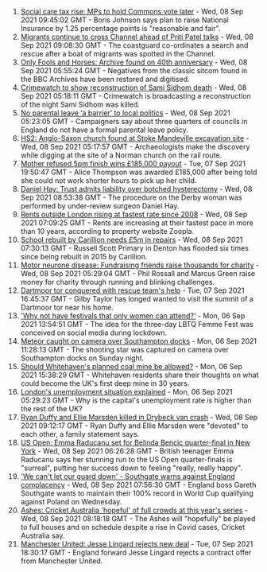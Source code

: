 1. [Social care tax rise: MPs to hold Commons vote later](https://www.bbc.co.uk/news/uk-politics-58483036?at_medium=RSS&at_campaign=KARANGA) - Wed, 08 Sep 2021 09:45:02 GMT - Boris Johnson says plan to raise National Insurance by 1.25 percentage points is "reasonable and fair".
2. [Migrants continue to cross Channel ahead of Priti Patel talks](https://www.bbc.co.uk/news/uk-england-kent-58484976?at_medium=RSS&at_campaign=KARANGA) - Wed, 08 Sep 2021 09:08:30 GMT - The coastguard co-ordinates a search and rescue after a boat of migrants was spotted in the Channel.
3. [Only Fools and Horses: Archive found on 40th anniversary](https://www.bbc.co.uk/news/uk-england-58419852?at_medium=RSS&at_campaign=KARANGA) - Wed, 08 Sep 2021 05:55:24 GMT - Negatives from the classic sitcom found in the BBC Archives have been restored and digitised.
4. [Crimewatch to show reconstruction of Sami Sidhom death](https://www.bbc.co.uk/news/uk-england-london-58481667?at_medium=RSS&at_campaign=KARANGA) - Wed, 08 Sep 2021 05:18:11 GMT - Crimewatch is broadcasting a reconstruction of the night Sami Sidhom was killed.
5. [No parental leave ‘a barrier’ to local politics](https://www.bbc.co.uk/news/uk-england-58341723?at_medium=RSS&at_campaign=KARANGA) - Wed, 08 Sep 2021 05:23:05 GMT - Campaigners say about three quarters of councils in England do not have a formal parental leave policy.
6. [HS2: Anglo-Saxon church found at Stoke Mandeville excavation site](https://www.bbc.co.uk/news/uk-england-beds-bucks-herts-58477080?at_medium=RSS&at_campaign=KARANGA) - Wed, 08 Sep 2021 05:17:57 GMT - Archaeologists make the discovery while digging at the site of a Norman church on the rail route.
7. [Mother refused 5pm finish wins £185,000 payout](https://www.bbc.co.uk/news/business-58473802?at_medium=RSS&at_campaign=KARANGA) - Tue, 07 Sep 2021 19:50:47 GMT - Alice Thompson was awarded £185,000 after being told she could not work shorter hours to pick up her child.
8. [Daniel Hay: Trust admits liability over botched hysterectomy](https://www.bbc.co.uk/news/uk-england-derbyshire-58468385?at_medium=RSS&at_campaign=KARANGA) - Wed, 08 Sep 2021 08:53:38 GMT - The procedure on the Derby woman was performed by under-review surgeon Daniel Hay.
9. [Rents outside London rising at fastest rate since 2008](https://www.bbc.co.uk/news/business-58481326?at_medium=RSS&at_campaign=KARANGA) - Wed, 08 Sep 2021 07:09:25 GMT - Rents are increasing at their fastest pace in more than 10 years, according to property website Zoopla.
10. [School rebuilt by Carillion needs £5m in repairs](https://www.bbc.co.uk/news/uk-england-manchester-58476875?at_medium=RSS&at_campaign=KARANGA) - Wed, 08 Sep 2021 07:30:13 GMT - Russell Scott Primary in Denton has flooded six times since being rebuilt in 2015 by Carillion.
11. [Motor neurone disease: Fundraising friends raise thousands for charity](https://www.bbc.co.uk/news/uk-england-london-58361439?at_medium=RSS&at_campaign=KARANGA) - Wed, 08 Sep 2021 05:29:04 GMT - Phil Rossall and Marcus Green raise money for charity through running and blinking challenges.
12. [Dartmoor tor conquered with rescue team's help](https://www.bbc.co.uk/news/uk-england-devon-58469025?at_medium=RSS&at_campaign=KARANGA) - Tue, 07 Sep 2021 16:45:37 GMT - Gilby Taylor has longed wanted to visit the summit of a Dartmoor tor near his home.
13. ['Why not have festivals that only women can attend?'](https://www.bbc.co.uk/news/uk-england-derbyshire-58464519?at_medium=RSS&at_campaign=KARANGA) - Mon, 06 Sep 2021 13:54:51 GMT - The idea for the three-day LBTQ Femme Fest was conceived on social media during lockdown.
14. [Meteor caught on camera over Southampton docks](https://www.bbc.co.uk/news/uk-england-hampshire-58464279?at_medium=RSS&at_campaign=KARANGA) - Mon, 06 Sep 2021 11:28:13 GMT - The shooting star was captured on camera over Southampton docks on Sunday night.
15. [Should Whitehaven's planned coal mine be allowed?](https://www.bbc.co.uk/news/uk-england-cumbria-58467220?at_medium=RSS&at_campaign=KARANGA) - Mon, 06 Sep 2021 15:38:29 GMT - Whitehaven residents share their thoughts on what could become the UK's first deep mine in 30 years.
16. [London's unemployment situation explained](https://www.bbc.co.uk/news/uk-england-london-58440690?at_medium=RSS&at_campaign=KARANGA) - Mon, 06 Sep 2021 05:29:23 GMT - Why is the capital's unemployment rate is higher than the rest of the UK?
17. [Ryan Duffy and Ellie Marsden killed in Drybeck van crash](https://www.bbc.co.uk/news/uk-england-cumbria-58486901?at_medium=RSS&at_campaign=KARANGA) - Wed, 08 Sep 2021 09:12:17 GMT - Ryan Duffy and Ellie Marsden were "devoted" to each other, a family statement says.
18. [US Open: Emma Raducanu set for Belinda Bencic quarter-final in New York](https://www.bbc.co.uk/sport/tennis/58477231?at_medium=RSS&at_campaign=KARANGA) - Wed, 08 Sep 2021 06:26:28 GMT - British teenager Emma Raducanu says her stunning run to the US Open quarter-finals is "surreal", putting her success down to feeling "really, really happy".
19. ['We can't let our guard down' - Southgate warns against England complacency](https://www.bbc.co.uk/sport/football/58404777?at_medium=RSS&at_campaign=KARANGA) - Wed, 08 Sep 2021 07:56:30 GMT - England boss Gareth Southgate wants to maintain their 100% record in World Cup qualifying against Poland on Wednesday.
20. [Ashes: Cricket Australia 'hopeful' of full crowds at this year's series](https://www.bbc.co.uk/sport/cricket/58484996?at_medium=RSS&at_campaign=KARANGA) - Wed, 08 Sep 2021 08:18:18 GMT - The Ashes will "hopefully" be played to full houses and on schedule despite a rise in Covid cases, Cricket Australia say.
21. [Manchester United: Jesse Lingard rejects new deal](https://www.bbc.co.uk/sport/football/58480332?at_medium=RSS&at_campaign=KARANGA) - Tue, 07 Sep 2021 18:30:17 GMT - England forward Jesse Lingard rejects a contract offer from Manchester United.
